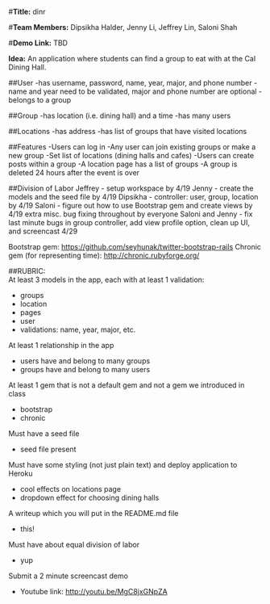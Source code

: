 #**Title:** dinr

#**Team Members:** Dipsikha Halder, Jenny Li, Jeffrey Lin, Saloni Shah

#**Demo Link:** TBD

**Idea:** An application where students can find a group to eat with at the Cal Dining Hall.

##User
-has username, password, name, year, major, and phone number
-name and year need to be validated, major and phone number are optional
-belongs to a group

##Group
-has location (i.e. dining hall) and a time
-has many users

##Locations
-has address
-has list of groups that have visited locations

##Features
-Users can log in
-Any user can join existing groups or make a new group
-Set list of locations (dining halls and cafes)
-Users can create posts within a group
-A location page has a list of groups
-A group is deleted 24 hours after the event is over

##Division of Labor
Jeffrey - setup workspace by 4/19
Jenny - create the models and the seed file by 4/19
Dipsikha - controller: user, group, location by 4/19
Saloni - figure out how to use Bootstrap gem and create views by 4/19
extra misc. bug fixing throughout by everyone
Saloni and Jenny - fix last minute bugs in group controller, add view profile option, clean up UI, and screencast 4/29

Bootstrap gem: https://github.com/seyhunak/twitter-bootstrap-rails
Chronic gem (for representing time): http://chronic.rubyforge.org/


##RUBRIC:	
At least 3 models in the app, each with at least 1 validation:
- groups
- location
- pages
- user
- validations: name, year, major, etc.


At least 1 relationship in the app
- users have and belong to many groups
- groups have and belong to many users

At least 1 gem that is not a default gem and not a gem we introduced in class
- bootstrap
- chronic

Must have a seed file
- seed file present

Must have some styling (not just plain text) and deploy application to Heroku
- cool effects on locations page
- dropdown effect for choosing dining halls

A writeup which you will put in the README.md file
- this!

Must have about equal division of labor
- yup

Submit a 2 minute screencast demo
- Youtube link: http://youtu.be/MgC8jxGNpZA
